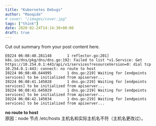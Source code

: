 ```yaml
---
title: "Kubernetes Debugs"
author: "Maoqide"
# cover: "/images/cover.jpg"
tags: ["think"]
date: 2020-02-24T14:14:38+08:00
draft: true
---
```


Cut out summary from your post content here.

<!--more-->
```shell
E0224 06:08:40.281148       1 reflector.go:201] k8s.io/dns/pkg/dns/dns.go:192: Failed to list *v1.Service: Get https://10.254.0.1:443/api/v1/services?resourceVersion=0: dial tcp 10.254.0.1:443: connect: no route to host
I0224 06:08:40.644995       1 dns.go:219] Waiting for [endpoints services] to be initialized from apiserver...
I0224 06:08:41.145028       1 dns.go:219] Waiting for [endpoints services] to be initialized from apiserver...
I0224 06:08:41.645029       1 dns.go:219] Waiting for [endpoints services] to be initialized from apiserver...
I0224 06:08:42.145034       1 dns.go:219] Waiting for [endpoints services] to be initialized from apiserver...
```
**no route to host**    
原因：node 节点 /etc/hosts 主机名和实际主机名不符（主机名更改过）。    